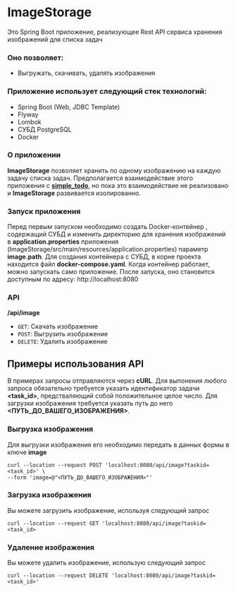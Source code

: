 # ImageStorage
Это Spring Boot приложение, реализующее Rest API сервиса хранения изображений для списка задач
### Оно позволяет:
- Выгружать, скачивать, удалять изображения

### Приложение использует следующий стек технологий:
- Spring Boot (Web, JDBC Template)
- Flyway
- Lombok
- СУБД PostgreSQL
- Docker

### О приложении
**ImageStorage** позволяет хранить по одному изображению на каждую задачу списка задач. Предполагается взаимодействие этого приложения с **[simple_todo](https://github.com/Eldar1163/simple_todo)**, но пока это взаимодействие не реализовано и **ImageStorage** развивается изолированно.
### Запуск приложения
Перед первым запуском необходимо создать Docker-контейнер , содержащий СУБД и изменить директорию для хранения изображений в **application.properties** приложения (ImageStorage/src/main/resources/application.properties) параметр **image.path**. Для создания контейнера с СУБД, в корне проекта находится файл **docker-compose.yaml**. Когда контейнер работает, можно запускать само приложение. После запуска, оно становится доступным по адресу: http://localhost:8080
### API
**/api/image**

- `GET`: Скачать изображение
- `POST`: Выгрузить изображение
- `DELETE`: Удалить изображение

## Примеры использования API
В примерах запросы отправляются через **cURL**.
Для выпонения любого запроса обязательно требуется указать идентификатор задачи **<task_id>**, предстваляющий собой положительное целое число. Для загрузки изображения требуется указать путь до него **<ПУТЬ_ДО_ВАШЕГО_ИЗОБРАЖЕНИЯ>**.
### Выгрузка изображения
Для выгрузки изображения его необходимо передать в данных формы в ключе **image**
```
curl --location --request POST 'localhost:8080/api/image?taskid=<task_id>' \
--form 'image=@"<ПУТЬ_ДО_ВАШЕГО_ИЗОБРАЖЕНИЯ>"'
```
### Загрузка изображения
Вы можете загрузить изображение, используя следующий запрос
```
curl --location --request GET 'localhost:8080/api/image?taskid=<task_id>
```

### Удаление изображения
Вы можете удалить изображение, использую следующий запрос
```
curl --location --request DELETE 'localhost:8080/api/image?taskid=<task_id>'
```
